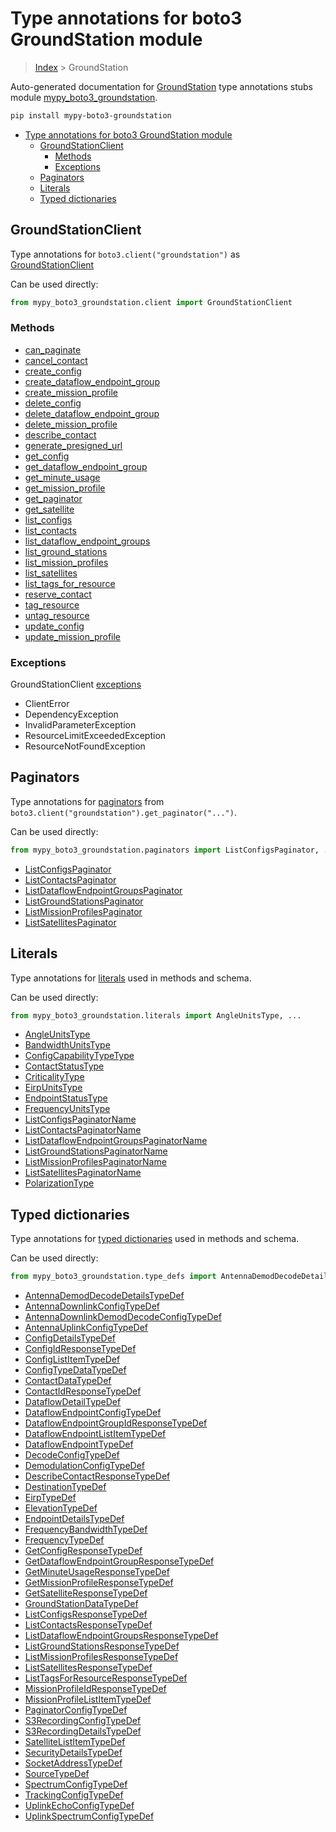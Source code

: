 # Type annotations for boto3 GroundStation module

> [Index](..) > GroundStation

Auto-generated documentation for
[GroundStation](https://boto3.amazonaws.com/v1/documentation/api/1.17.73/reference/services/groundstation.html#GroundStation)
type annotations stubs module
[mypy_boto3_groundstation](https://pypi.org/project/mypy-boto3-groundstation/).

```bash
pip install mypy-boto3-groundstation
```

- [Type annotations for boto3 GroundStation module](#type-annotations-for-boto3-groundstation-module)
  - [GroundStationClient](#groundstationclient)
    - [Methods](#methods)
    - [Exceptions](#exceptions)
  - [Paginators](#paginators)
  - [Literals](#literals)
  - [Typed dictionaries](#typed-dictionaries)

## GroundStationClient

Type annotations for `boto3.client("groundstation")` as
[GroundStationClient](./client.md)

Can be used directly:

```python
from mypy_boto3_groundstation.client import GroundStationClient
```

### Methods

- [can_paginate](./client.md#can_paginate)
- [cancel_contact](./client.md#cancel_contact)
- [create_config](./client.md#create_config)
- [create_dataflow_endpoint_group](./client.md#create_dataflow_endpoint_group)
- [create_mission_profile](./client.md#create_mission_profile)
- [delete_config](./client.md#delete_config)
- [delete_dataflow_endpoint_group](./client.md#delete_dataflow_endpoint_group)
- [delete_mission_profile](./client.md#delete_mission_profile)
- [describe_contact](./client.md#describe_contact)
- [generate_presigned_url](./client.md#generate_presigned_url)
- [get_config](./client.md#get_config)
- [get_dataflow_endpoint_group](./client.md#get_dataflow_endpoint_group)
- [get_minute_usage](./client.md#get_minute_usage)
- [get_mission_profile](./client.md#get_mission_profile)
- [get_paginator](./client.md#get_paginator)
- [get_satellite](./client.md#get_satellite)
- [list_configs](./client.md#list_configs)
- [list_contacts](./client.md#list_contacts)
- [list_dataflow_endpoint_groups](./client.md#list_dataflow_endpoint_groups)
- [list_ground_stations](./client.md#list_ground_stations)
- [list_mission_profiles](./client.md#list_mission_profiles)
- [list_satellites](./client.md#list_satellites)
- [list_tags_for_resource](./client.md#list_tags_for_resource)
- [reserve_contact](./client.md#reserve_contact)
- [tag_resource](./client.md#tag_resource)
- [untag_resource](./client.md#untag_resource)
- [update_config](./client.md#update_config)
- [update_mission_profile](./client.md#update_mission_profile)

### Exceptions

GroundStationClient [exceptions](./client.md#exceptions)

- ClientError
- DependencyException
- InvalidParameterException
- ResourceLimitExceededException
- ResourceNotFoundException

## Paginators

Type annotations for [paginators](./paginators.md) from
`boto3.client("groundstation").get_paginator("...")`.

Can be used directly:

```python
from mypy_boto3_groundstation.paginators import ListConfigsPaginator, ...
```

- [ListConfigsPaginator](./paginators.md#listconfigspaginator)
- [ListContactsPaginator](./paginators.md#listcontactspaginator)
- [ListDataflowEndpointGroupsPaginator](./paginators.md#listdataflowendpointgroupspaginator)
- [ListGroundStationsPaginator](./paginators.md#listgroundstationspaginator)
- [ListMissionProfilesPaginator](./paginators.md#listmissionprofilespaginator)
- [ListSatellitesPaginator](./paginators.md#listsatellitespaginator)

## Literals

Type annotations for [literals](./literals.md) used in methods and schema.

Can be used directly:

```python
from mypy_boto3_groundstation.literals import AngleUnitsType, ...
```

- [AngleUnitsType](./literals.md#angleunitstype)
- [BandwidthUnitsType](./literals.md#bandwidthunitstype)
- [ConfigCapabilityTypeType](./literals.md#configcapabilitytypetype)
- [ContactStatusType](./literals.md#contactstatustype)
- [CriticalityType](./literals.md#criticalitytype)
- [EirpUnitsType](./literals.md#eirpunitstype)
- [EndpointStatusType](./literals.md#endpointstatustype)
- [FrequencyUnitsType](./literals.md#frequencyunitstype)
- [ListConfigsPaginatorName](./literals.md#listconfigspaginatorname)
- [ListContactsPaginatorName](./literals.md#listcontactspaginatorname)
- [ListDataflowEndpointGroupsPaginatorName](./literals.md#listdataflowendpointgroupspaginatorname)
- [ListGroundStationsPaginatorName](./literals.md#listgroundstationspaginatorname)
- [ListMissionProfilesPaginatorName](./literals.md#listmissionprofilespaginatorname)
- [ListSatellitesPaginatorName](./literals.md#listsatellitespaginatorname)
- [PolarizationType](./literals.md#polarizationtype)

## Typed dictionaries

Type annotations for [typed dictionaries](./type_defs.md) used in methods and
schema.

Can be used directly:

```python
from mypy_boto3_groundstation.type_defs import AntennaDemodDecodeDetailsTypeDef, ...
```

- [AntennaDemodDecodeDetailsTypeDef](./type_defs.md#antennademoddecodedetailstypedef)
- [AntennaDownlinkConfigTypeDef](./type_defs.md#antennadownlinkconfigtypedef)
- [AntennaDownlinkDemodDecodeConfigTypeDef](./type_defs.md#antennadownlinkdemoddecodeconfigtypedef)
- [AntennaUplinkConfigTypeDef](./type_defs.md#antennauplinkconfigtypedef)
- [ConfigDetailsTypeDef](./type_defs.md#configdetailstypedef)
- [ConfigIdResponseTypeDef](./type_defs.md#configidresponsetypedef)
- [ConfigListItemTypeDef](./type_defs.md#configlistitemtypedef)
- [ConfigTypeDataTypeDef](./type_defs.md#configtypedatatypedef)
- [ContactDataTypeDef](./type_defs.md#contactdatatypedef)
- [ContactIdResponseTypeDef](./type_defs.md#contactidresponsetypedef)
- [DataflowDetailTypeDef](./type_defs.md#dataflowdetailtypedef)
- [DataflowEndpointConfigTypeDef](./type_defs.md#dataflowendpointconfigtypedef)
- [DataflowEndpointGroupIdResponseTypeDef](./type_defs.md#dataflowendpointgroupidresponsetypedef)
- [DataflowEndpointListItemTypeDef](./type_defs.md#dataflowendpointlistitemtypedef)
- [DataflowEndpointTypeDef](./type_defs.md#dataflowendpointtypedef)
- [DecodeConfigTypeDef](./type_defs.md#decodeconfigtypedef)
- [DemodulationConfigTypeDef](./type_defs.md#demodulationconfigtypedef)
- [DescribeContactResponseTypeDef](./type_defs.md#describecontactresponsetypedef)
- [DestinationTypeDef](./type_defs.md#destinationtypedef)
- [EirpTypeDef](./type_defs.md#eirptypedef)
- [ElevationTypeDef](./type_defs.md#elevationtypedef)
- [EndpointDetailsTypeDef](./type_defs.md#endpointdetailstypedef)
- [FrequencyBandwidthTypeDef](./type_defs.md#frequencybandwidthtypedef)
- [FrequencyTypeDef](./type_defs.md#frequencytypedef)
- [GetConfigResponseTypeDef](./type_defs.md#getconfigresponsetypedef)
- [GetDataflowEndpointGroupResponseTypeDef](./type_defs.md#getdataflowendpointgroupresponsetypedef)
- [GetMinuteUsageResponseTypeDef](./type_defs.md#getminuteusageresponsetypedef)
- [GetMissionProfileResponseTypeDef](./type_defs.md#getmissionprofileresponsetypedef)
- [GetSatelliteResponseTypeDef](./type_defs.md#getsatelliteresponsetypedef)
- [GroundStationDataTypeDef](./type_defs.md#groundstationdatatypedef)
- [ListConfigsResponseTypeDef](./type_defs.md#listconfigsresponsetypedef)
- [ListContactsResponseTypeDef](./type_defs.md#listcontactsresponsetypedef)
- [ListDataflowEndpointGroupsResponseTypeDef](./type_defs.md#listdataflowendpointgroupsresponsetypedef)
- [ListGroundStationsResponseTypeDef](./type_defs.md#listgroundstationsresponsetypedef)
- [ListMissionProfilesResponseTypeDef](./type_defs.md#listmissionprofilesresponsetypedef)
- [ListSatellitesResponseTypeDef](./type_defs.md#listsatellitesresponsetypedef)
- [ListTagsForResourceResponseTypeDef](./type_defs.md#listtagsforresourceresponsetypedef)
- [MissionProfileIdResponseTypeDef](./type_defs.md#missionprofileidresponsetypedef)
- [MissionProfileListItemTypeDef](./type_defs.md#missionprofilelistitemtypedef)
- [PaginatorConfigTypeDef](./type_defs.md#paginatorconfigtypedef)
- [S3RecordingConfigTypeDef](./type_defs.md#s3recordingconfigtypedef)
- [S3RecordingDetailsTypeDef](./type_defs.md#s3recordingdetailstypedef)
- [SatelliteListItemTypeDef](./type_defs.md#satellitelistitemtypedef)
- [SecurityDetailsTypeDef](./type_defs.md#securitydetailstypedef)
- [SocketAddressTypeDef](./type_defs.md#socketaddresstypedef)
- [SourceTypeDef](./type_defs.md#sourcetypedef)
- [SpectrumConfigTypeDef](./type_defs.md#spectrumconfigtypedef)
- [TrackingConfigTypeDef](./type_defs.md#trackingconfigtypedef)
- [UplinkEchoConfigTypeDef](./type_defs.md#uplinkechoconfigtypedef)
- [UplinkSpectrumConfigTypeDef](./type_defs.md#uplinkspectrumconfigtypedef)
